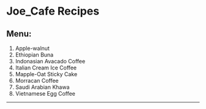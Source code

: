 # Joe_Cafe Recipes

## Menu:

1. Apple-walnut
2. Ethiopian Buna
3. Indonasian Avacado Coffee
4. Italian Cream Ice Coffee
5. Mapple-Oat Sticky Cake
6. Morracan Coffee
7. Saudi Arabian Khawa
8. Vietnamese Egg Coffee

___



